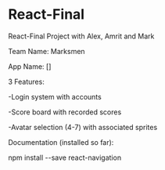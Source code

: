 # React-Final
React-Final Project with Alex, Amrit and Mark 

Team Name: Marksmen   

App Name: []  


3 Features:  

-Login system with accounts 

-Score board with recorded scores 

-Avatar selection (4-7) with associated sprites


Documentation (installed so far):

npm install --save react-navigation
